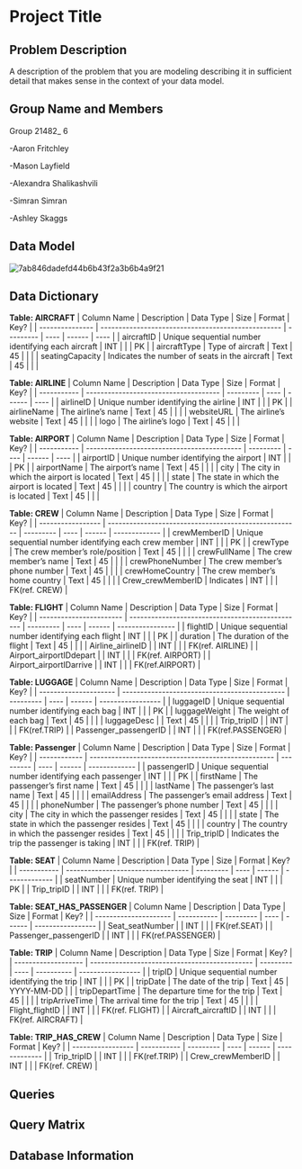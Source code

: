 
# Project Title
## Problem Description
A description of the problem that you are modeling describing it in sufficient detail that makes sense in the context of your data model.

## Group Name and Members

Group 21482_ 6

-Aaron Fritchley

-Mason Layfield

-Alexandra Shalikashvili

-Simran Simran

-Ashley Skaggs

## Data Model
![7ab846dadefd44b6b43f2a3b6b4a9f21](https://user-images.githubusercontent.com/128408107/228365560-0e42d841-0b02-4c29-a8db-56a5eaabb5d6.jpeg)

## Data Dictionary

**Table: AIRCRAFT**
| Column Name     | Description                                        | Data Type | Size | Format | Key? |
| --------------- | -------------------------------------------------- | --------- | ---- | ------ | ---- |
| aircraftID      | Unique sequential number identifying each aircraft | INT       |      |        | PK   |
| aircraftType    | Type of aircraft                                   | Text      | 45   |        |      |
| seatingCapacity | Indicates the number of seats in the aircraft      | Text      | 45   |        |      |

**Table: AIRLINE**
| Column Name | Description                           | Data Type | Size | Format | Key? |
| ----------- | ------------------------------------- | --------- | ---- | ------ | ---- |
| airlineID   | Unique number identifying the airline | INT       |      |        | PK   |
| airlineName | The airline’s name                    | Text      | 45   |        |      |
| websiteURL  | The airline’s website                 | Text      | 45   |        |      |
| logo        | The airline’s logo                    | Text      | 45   |        |      |

**Table: AIRPORT**
| Column Name | Description                                 | Data Type | Size | Format | Key? |
| ----------- | ------------------------------------------- | --------- | ---- | ------ | ---- |
| airportID   | Unique number identifying the airport       | INT       |      |        | PK   |
| airportName | The airport’s name                          | Text      | 45   |        |      |
| city        | The city in which the airport is located    | Text      | 45   |        |      |
| state       | The state in which the airport is located   | Text      | 45   |        |      |
| country     | The country is which the airport is located | Text      | 45   |        |      |

**Table: CREW**
| Column Name       | Description                                           | Data Type | Size | Format | Key?          |
| ----------------- | ----------------------------------------------------- | --------- | ---- | ------ | ------------- |
| crewMemberID      | Unique sequential number identifying each crew member | INT       |      |        | PK            |
| crewType          | The crew member’s role/position                       | Text      | 45   |        |               |
| crewFullName      | The crew member’s name                                | Text      | 45   |        |               |
| crewPhoneNumber   | The crew member’s phone number                        | Text      | 45   |        |               |
| crewHomeCountry   | The crew member’s home country                        | Text      | 45   |        |               |
| Crew_crewMemberID | Indicates                                             | INT      |      |        | FK(ref. CREW) |

**Table: FLIGHT**
| Column Name             | Description                                      | Data Type | Size | Format | Key?             |
| ----------------------- | ------------------------------------------------ | --------- | ---- | ------ | ---------------- |
| flightID                | Unique sequential number identifying each flight | INT       |      |        | PK               |
| duration                | The duration of the flight                       | Text      | 45   |        |                  |
| Airline_airlineID       |                                                  | INT       |      |        | FK(ref. AIRLINE) |
| Airport_airportIDdepart |                                                  | INT       |      |        | FK(ref. AIRPORT) |
| Airport_airportIDarrive |                                                  | INT       |      |        | FK(ref.AIRPORT)  |

**Table: LUGGAGE**
| Column Name           | Description                                   | Data Type | Size | Format | Key?              |
| --------------------- | --------------------------------------------- | --------- | ---- | ------ | ----------------- |
| luggageID             | Unique sequential number identifying each bag | INT       |      |        | PK                |
| luggageWeight         | The weight of each bag                        | Text      | 45   |        |                   |
| luggageDesc           |                                               | Text      | 45   |        |                   |
| Trip_tripID           |                                               | INT       |      |        | FK(ref.TRIP)      |
| Passenger_passengerID |                                               | INT       |      |        | FK(ref.PASSENGER) |

**Table: Passenger**
| Column Name  | Description                                         | Data Type | Size | Format | Key?          |
| ------------ | --------------------------------------------------- | --------- | ---- | ------ | ------------- |
| passengerID  | Unique sequential number identifying each passenger | INT       |      |        | PK            |
| firstName    | The passenger’s first name                          | Text      | 45   |        |               |
| lastName     | The passenger’s last name                           | Text      | 45   |        |               |
| emailAddress | The passenger’s email address                       | Text      | 45   |        |               |
| phoneNumber  | The passenger’s phone number                        | Text      | 45   |        |               |
| city         | The city in which the passenger resides             | Text      | 45   |        |               |
| state        | The state in which the passenger resides            | Text      | 45   |        |               |
| country      | The country in which the passenger resides          | Text      | 45   |        |               |
| Trip_tripID  | Indicates the trip the passenger is taking          | INT       |      |        | FK(ref. TRIP) |

**Table: SEAT**
| Column Name | Description                        | Data Type | Size | Format | Key?          |
| ----------- | ---------------------------------- | --------- | ---- | ------ | ------------- |
| seatNumber  | Unique number identifying the seat | INT       |      |        | PK            |
| Trip_tripID |                                    | INT       |      |        | FK(ref. TRIP) |

**Table: SEAT_HAS_PASSENGER**
| Column Name           | Description | Data Type | Size | Format | Key?              |
| --------------------- | ----------- | --------- | ---- | ------ | ----------------- |
| Seat_seatNumber       |             | INT       |      |        | FK(ref.SEAT)      |
| Passenger_passengerID |             | INT       |      |        | FK(ref.PASSENGER) |

**Table: TRIP** 
| Column Name         | Description                                   | Data Type | Size | Format     | Key?              |
| ------------------- | --------------------------------------------- | --------- | ---- | ---------- | ----------------- |
| tripID              | Unique sequential number identifying the trip | INT       |      |            | PK                |
| tripDate            | The date of the trip                          | Text      | 45   | YYYY-MM-DD |                   |
| tripDepartTime      | The departure time for the trip               | Text      | 45   |            |                   |
| tripArriveTime      | The arrival time for the trip                 | Text      | 45   |            |                   |
| Flight_flightID     |                                               | INT       |      |            | FK(ref. FLIGHT)   |
| Aircraft_aircraftID |                                               | INT       |      |            | FK(ref. AIRCRAFT) |

**Table: TRIP_HAS_CREW**
| Column Name       | Description | Data Type | Size | Format | Key?          |
| ----------------- | ----------- | --------- | ---- | ------ | ------------- |
| Trip_tripID       |             | INT       |      |        | FK(ref.TRIP)  |
| Crew_crewMemberID |             | INT       |      |        | FK(ref. CREW) |

## Queries

## Query Matrix

## Database Information
